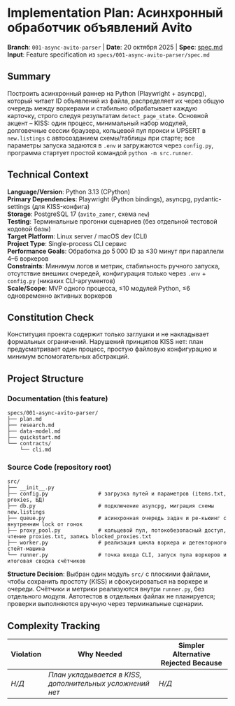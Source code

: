 # Implementation Plan: Асинхронный обработчик объявлений Avito

**Branch**: `001-async-avito-parser` | **Date**: 20 октября 2025 | **Spec**: [spec.md](./spec.md)
**Input**: Feature specification из `specs/001-async-avito-parser/spec.md`

## Summary

Построить асинхронный раннер на Python (Playwright + asyncpg), который читает ID объявлений из файла, распределяет их через общую очередь между воркерами и стабильно обрабатывает каждую карточку, строго следуя результатам `detect_page_state`. Основной акцент – KISS: один процесс, минимальный набор модулей, долговечные сессии браузера, кольцевой пул прокси и UPSERT в `new.listings` с автосозданием схемы/таблицы при старте; все параметры запуска задаются в `.env` и загружаются через `config.py`, программа стартует простой командой `python -m src.runner`.

## Technical Context

**Language/Version**: Python 3.13 (CPython)  
**Primary Dependencies**: Playwright (Python bindings), asyncpg, pydantic-settings (для KISS-конфига)  
**Storage**: PostgreSQL 17 (`avito_zamer`, схема `new`)  
**Testing**: Терминальные прогонки сценариев (без отдельной тестовой кодовой базы)  
**Target Platform**: Linux server / macOS dev (CLI)  
**Project Type**: Single-process CLI сервис  
**Performance Goals**: Обработка до 5 000 ID за ≤30 минут при параллели 4–6 воркеров  
**Constraints**: Минимум логов и метрик, стабильность ручного запуска, отсутствие внешних очередей, конфигурация только через `.env` + `config.py` (никаких CLI-аргументов)  
**Scale/Scope**: MVP одного процесса, ≤10 модулей Python, ≤6 одновременно активных воркеров

## Constitution Check

Конституция проекта содержит только заглушки и не накладывает формальных ограничений. Нарушений принципов KISS нет: план предусматривает один процесс, простую файловую конфигурацию и минимум вспомогательных абстракций.

## Project Structure

### Documentation (this feature)

```
specs/001-async-avito-parser/
├── plan.md
├── research.md
├── data-model.md
├── quickstart.md
└── contracts/
    └── cli.md
```

### Source Code (repository root)

```
src/
├── __init__.py
├── config.py                # загрузка путей и параметров (items.txt, proxies, БД)
├── db.py                    # подключение asyncpg, миграция схемы new.listings
├── queue.py                 # асинхронная очередь задач и ре-кьюинг с внутренним lock от гонок
├── proxy_pool.py            # кольцевой пул, потокобезопасный доступ, чтение proxies.txt, запись blocked_proxies.txt
├── worker.py                # реализация цикла воркера и детекторного стейт-машина
└── runner.py                # точка входа CLI, запуск пула воркеров и итоговая сводка счётчиков

```

**Structure Decision**: Выбран один модуль `src/` с плоскими файлами, чтобы сохранить простоту (KISS) и сфокусироваться на воркере и очереди. Счётчики и метрики реализуются внутри `runner.py`, без отдельного модуля. Автотестов в отдельных файлах не планируется; проверки выполняются вручную через терминальные сценарии.

## Complexity Tracking

| Violation | Why Needed | Simpler Alternative Rejected Because |
|-----------|------------|-------------------------------------|
| *Н/Д* | *План укладывается в KISS, дополнительных усложнений нет* | *Н/Д* |

